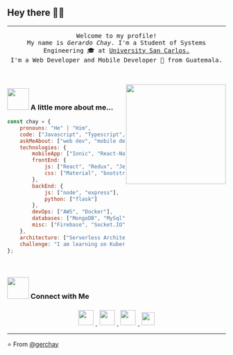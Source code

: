 <h2>Hey there 👋🏽 </h2>

---

<p align="center" >
  <samp>
  Welcome to my profile! <br/>
  My name is <em>Gerardo Chay</em>. I'm a Student of Systems Engineering 🎓 at <a href="https://www.usac.edu.gt/">University San Carlos.</a> <br/> I'm a Web Developer and Mobile Developer 🚀 from Guatemala.
  </samp>
  <br/>
  <br/>
  <br/>
</p>

<img align='right' src="https://media.giphy.com/media/M9gbBd9nbDrOTu1Mqx/giphy.gif" width="230">

### <img src="https://raw.githubusercontent.com/alexnaiman/alexnaiman/master/resources/bongocat.gif" width="50px" /> A little more about me... 
```javascript
const chay = {
    pronouns: "He" | "Him",
    code: ["Javascript", "Typescript", "Python", "Java"],
    askMeAbout: ["web dev", "mobile dev", "legue of leguend"],
    technologies: {
        mobileApp: ["Ionic", "React-Native"],
        frontEnd: {
            js: ["React", "Redux", "Jest", "Angular", "Jasmin and Karma"],
            css: ["Material", "bootstrap"]
        },
        backEnd: {
            js: ["node", "express"],
            python: ["flask"]
        },
        devOps: ["AWS", "Docker"],
        databases: ["MongoDB", "MySql", "PostgreSQL"],
        misc: ["Firebase", "Socket.IO"]
    },
    architecture: ["Serverless Architecture", "MVC", "Single page applications"],
    challenge: "I am learning on Kubernetes"
};
```

<br/>

### <img src="https://media.giphy.com/media/LnQjpWaON8nhr21vNW/giphy.gif" width="50"> Connect with Me 
<p align="center">
  <a href="https://www.instagram.com/gchay_g/">
    <img src="https://raw.githubusercontent.com/alexnaiman/alexnaiman/master/resources/instagram.webp" height="35px" style="margin: 5px;" />
  </a>
  <a href="https://www.linkedin.com/in/gerardo-chay-97967b197/">
    <img src="https://raw.githubusercontent.com/alexnaiman/alexnaiman/master/resources/linkedin.webp" height="35px" style="margin: 5px;" />
  </a>
  <a href="https://discord.gg/KgF4WGf">
    <img src="https://raw.githubusercontent.com/alexnaiman/alexnaiman/master/resources/discord.png" height="35px" style="margin: 5px;" />
  </a>
  <a href="mailto:gerardo15.chay97@gmail.com">
    <img src="https://raw.githubusercontent.com/alexnaiman/alexnaiman/master/resources/gmail.png" height="30px" style="margin: 5px;" />
  </a>
</p>


---


⭐️ From [@gerchay](https://github.com/gerchay)